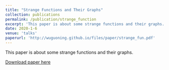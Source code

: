 ```yaml
---
title: "Strange Functions and Their Graphs"
collection: publications
permalink: /publication/strange_function
excerpt: 'This paper is about some strange functions and their graphs.'
date: 2020-1-6
venue: 'talks'
paperurl: 'http://wuguoning.github.io/files/paper/strange_fun.pdf'
---
```


This paper is about some strange functions and their graphs.

[Download paper here](http://wuguoning.github.io/files/paper/strange_fun.pdf)

